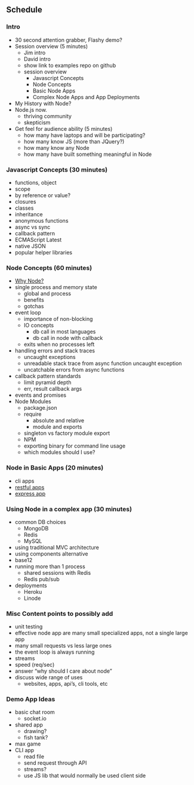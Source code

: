 ## Schedule

### Intro

  * 30 second attention grabber, Flashy demo?
  * Session overview (5 minutes)
    * Jim intro
    * David intro
    * show link to examples repo on github
    * session overview
      * Javascript Concepts
      * Node Concepts
      * Basic Node Apps
      * Complex Node Apps and App Deployments
  * My History with Node?
  * Node.js now.
    * thriving community
    * skepticism
  * Get feel for audience ability (5 minutes)
    * how many have laptops and will be participating?
    * how many know JS (more than JQuery?)
    * how many know any Node
    * how many have built something meaningful in Node

### Javascript Concepts (30 minutes)
  * functions, object
  * scope
  * by reference or value?
  * closures
  * classes
  * inheritance
  * anonymous functions
  * async vs sync
  * callback pattern
  * ECMAScript Latest
  * native JSON
  * popular helper libraries

### Node Concepts (60 minutes)
  * [Why Node?](http://nodejs.org/about/)
  * single process and memory state
    * global and process
    * benefits
    * gotchas
  * event loop
    * importance of non-blocking
    * IO concepts
      * db call in most languages
      * db call in node with callback
    * exits when no processes left
  * handling errors and stack traces
    * uncaught exceptions
    * unreadable stack trace from async function uncaught exception
    * uncatchable errors from async functions
  * callback pattern standards
    * limit pyramid depth
    * err, result callback args
  * events and promises
  * Node Modules
    * package.json
    * require
      * absolute and relative
      * module and exports
    * singleton vs factory module export
    * NPM
    * exporting binary for command line usage
    * which modules should I use?

### Node in Basic Apps (20 minutes)
  * cli apps
  * [restful apps](https://github.com/skookum/restful)
  * [express app](http://expressjs.com/)

### Using Node in a complex app (30 minutes)
  * common DB choices
    * MongoDB
    * Redis
    * MySQL
  * using traditional MVC architecture
  * using components alternative
  * base12
  * running more than 1 process
    * shared sessions with Redis
    * Redis pub/sub
  * deployments
    * Heroku
    * Linode




### Misc Content points to possibly add
  * unit testing
  * effective node app are many small specialized apps, not a single large app
  * many small requests vs less large ones
  * the event loop is always running
  * streams
  * speed (req/sec)
  * answer “why should I care about node”
  * discuss wide range of uses
    * websites, apps, api’s, cli tools, etc


### Demo App Ideas
  * basic chat room
    * socket.io
  * shared app
    * drawing?
    * fish tank?
  * max game
  * CLI app
    * read file
    * send request through API
    * streams?
    * use JS lib that would normally be used client side